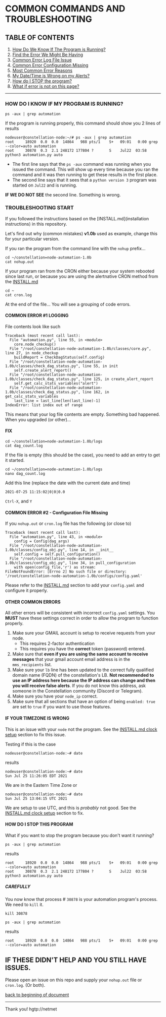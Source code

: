 # COMMON COMMANDS AND TROUBLESHOOTING

## TABLE OF CONTENTS

1. [How Do We Know If The Program is Running?](#running)
1. [Find the Error We Might Be Having](#start)
1. [Common Error Log File Issue]("log_issue)
1. [Common Error Configuration Missing]("config_missing)
1. [Most Common Error Reasons](#other)
1. [My Date/Time is Wrong on my Alerts?](#timezone)
1. [How do I STOP the program?](#stop)
1. [What if error is not on this page?](#all_other_issues)

---

### HOW DO I KNOW IF MY PROGRAM IS RUNNING? <a name="running">

```
ps -aux | grep automation
```
If the program is running properly, this command should show you 2 lines of results
```
nodeuser@constellation-node:~/# ps -aux | grep automation
root     18920  0.0  0.0  14864   988 pts/1    S+   09:01   0:00 grep --color=auto automation
root     30878  0.3  2.1 248172 177804 ?       S    Jul22  03:58 python3 automation.py auto
```
 - The first line says that the `ps -aux` command was running when you issued the command.  This will show up every time because you ran the command and it was then running to get these results in the first place.
 - The second line says that it sees that a `python version 3` program was started on `Jul22` and is running.

 **IF WE DO NOT SEE** the second line.  Something is wrong.

### TROUBLESHOOTING START <a name="start">
 If you followed the instructions based on the [INSTALL.md](installation instructions) in this repository. 

 Let's find out why (common mistakes)  **v1.0b** used as example, change this for your particular version.

If you ran the program from the command line with the `nohup` prefix...
 ```
 cd ~/constellation=node-automation-1.0b
 cat nohup.out
 ```

If your program ran from the CRON either because your system rebooted since last run, or because you are using the alertnative CRON method from the [INSTALL.md](INSTALL.md)

```
cd ~
cat cron.log
```

At the end of the file...  You will see a grouping of code errors.

#### COMMON ERROR #1 LOGGING <a name="log_issue">

File contents look like such

```
Traceback (most recent call last):
  File "automation.py", line 55, in <module>
    core.node_checkup()
  File "/root/constellation-node-automation-1.0b/classes/core.py", line 27, in node_checkup
    buildReport = CheckDagStatus(self.config)
  File "/root/constellation-node-automation-1.0b/classes/check_dag_status.py", line 55, in init
    self.create_alert_report()
  File "/root/constellation-node-automation-1.0b/classes/check_dag_status.py", line 125, in create_alert_report
    self.get_calc_stats_variables("alert")
  File "/root/constellation-node-automation-1.0b/classes/check_dag_status.py", line 162, in get_calc_stats_variables
    last_line = last_line[len(last_line)-1]
IndexError: list index out of range
```

This means that your log file contents are empty.  Something bad happened.  When you upgraded (or other)... 

#### FIX

```
cd ~/constellation=node-automation-1.0b/logs
cat dag_count.log
```

If the file is empty (this should be the case), you need to add an entry to get it started.

```
cd ~/constellation=node-automation-1.0b/logs
nano dag_count.log
```

Add this line (replace the date with the current date and time)
```
2021-07-25 11:15:02|0|0|0.0
```

`Ctrl-X`, and `Y`

#### COMMON ERROR #2 - Configuration File Missing <a name="config_missing">

If you `nohup.out` or `cron.log` file has the following (or close to)

```
Traceback (most recent call last):
  File "automation.py", line 43, in <module>
    config = Config(dag_args)
  File "/root/constellation-node-automation-1.0b/classes/config_obj.py", line 14, in __init__
    self.config = self.pull_configuration()
  File "/root/constellation-node-automation-1.0b/classes/config_obj.py", line 34, in pull_configuration
    with open(config_file,'r') as stream:
FileNotFoundError: [Errno 2] No such file or directory: '/root/constellation-node-automation-1.0b/configs/config.yaml'
```

Please refer to the [INSTALL.md](/INSTALL.md#configuration) section to add your `config.yaml` and configure it properly.

#### OTHER COMMON ERRORS <a name="other">

All other errors will be consistent with incorrect `config.yaml` settings.  You **MUST** have these settings correct in order to allow the program to function properly.

1. Make sure your GMAIL account is setup to receive requests from your node.  
    - This requires 2-factor authentication
    - This requires you have the **correct** token (password) entered.
1. Make sure that **even if you are using the same account to receive messages** that your gmail account email address is in the `mms_recipients` list.
1. Make sure your `lb` line has been updated to the correct fully qualified domain name (FQDN) of the constellation's LB.  **Not recommended to use an IP address here because the IP address can change and then you will receive false alerts**.  If you do not know this address, ask someone in the Constellation community (Discord or Telegram).
1. Make sure you have your `node_ip` correct.
1. Make sure that all sections that have an option of being `enabled: true` are set to `true` if you want to use those features.

#### IF YOUR TIMEZONE IS WRONG <a name="timezone">

This is an issue with your `node` not the program.  See the [INSTALL.md clock setup](INSTALL.md#clocksetup) section to fix this issue.

Testing if this is the case

```
nodeuser@constellation-node:~# date
```
results
```
nodeuser@constellation-node:~# date
Sun Jul 25 11:26:05 EDT 2021
```
We are in the Eastern Time Zone
or
```
nodeuser@constellation-node:~# date
Sun Jul 25 13:04:15 UTC 2021
```
We are setup to use UTC, and this is *probably* not good.  See the [INSTALL.md clock setup](INSTALL.md#clocksetup) section to fix.

#### HOW DO I STOP THIS PROGRAM  <a name="stop">

What if you want to stop the program because you don't want it running?

```
ps -aux | grep automation
```
results
```
root     18920  0.0  0.0  14864   988 pts/1    S+   09:01   0:00 grep --color=auto automation
root     30878  0.3  2.1 248172 177804 ?       S    Jul22  03:58 python3 automation.py auto
```
##### CAREFULLY

You now know that process # `30878` is your automation program's process.  We need to `kill` it.

```
kill 30878
```
```
ps -aux | grep automation
```
results
```
root     18920  0.0  0.0  14864   988 pts/1    S+   09:01   0:00 grep --color=auto automation
```

## IF THESE DIDN'T HELP AND YOU STILL HAVE ISSUES. <a name="all_other_issues">

Please open an issue on this repo and supply your `nohup.out` file or `cron.log`.  (Or both).

[back to beginning of document](#top)

---
Thank you!
hgtp://netmet

